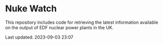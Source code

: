 # Nuke Watch

This repository includes code for retrieving the latest information available on the output of EDF nuclear power plants in the UK.

Last updated: 2023-09-03 23:07